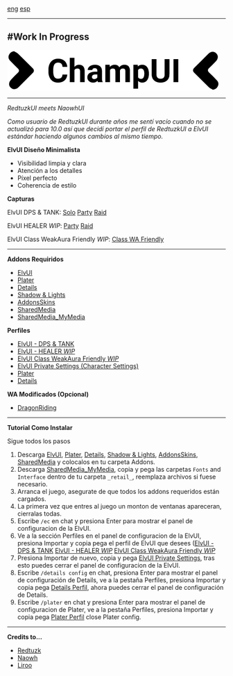 [eng](https://github.com/HectorMarcos/ChampUI/blob/master/readme.md) [esp](https://github.com/HectorMarcos/ChampUI/blob/master/readme_es.md)

---

## #**Work In Progress**

![logo](screens/logo_alt.png?raw=true "logo")

---

_RedtuzkUI meets NaowhUI_

_Como usuario de RedtuzkUI durante años me sentí vacío cuando no se actualizó para 10.0 así que decidí portar el perfil de RedtuzkUI a ElvUI estándar haciendo algunos cambios al mismo tiempo._

**ElvUI Diseño Minimalista**

-   Visibilidad limpia y clara
-   Atención a los detalles
-   Píxel perfecto
-   Coherencia de estilo

**Capturas**

ElvUI DPS & TANK: [Solo](screens/ChampUI_Solo.jpg?raw=true) [Party](screens/ChampUI_Party.jpg?raw=true) [Raid](screens/ChampUI_Raid.jpg?raw=true)

ElvUI HEALER _WIP_: [Party](screens/ChampUI_Party.jpg?raw=true) [Raid](screens/ChampUI_Raid.jpg?raw=true)

ElvUI Class WeakAura Friendly _WIP_: [Class WA Friendly](screens/ChampUI_ClassWA.jpg?raw=true)

---

**Addons Requiridos**

-   [ElvUI](https://www.tukui.org/download.php?ui=elvui)
-   [Plater](https://www.curseforge.com/wow/addons/plater-nameplates)
-   [Details](https://www.curseforge.com/wow/addons/details)
-   [Shadow & Lights](https://www.curseforge.com/wow/addons/elvui-shadow-light)
-   [AddonsSkins](https://www.curseforge.com/wow/addons/addonskins)
-   [SharedMedia](https://www.curseforge.com/wow/addons/sharedmedia)
-   [SharedMedia_MyMedia](https://downgit.github.io/#/home?url=https://github.com/HectorMarcos/ChampUI/tree/master/_retail_)

**Perfiles**

-   [ElvUI - DPS & TANK](https://github.com/HectorMarcos/ChampUI/blob/master/profiles/elvui_dps_tank.txt?raw=true)
-   [ElvUI - HEALER _WIP_](https://github.com/HectorMarcos/ChampUI/blob/master/profiles/elvui_healer.txt?raw=true)
-   [ElvUI Class WeakAura Friendly _WIP_](https://github.com/HectorMarcos/ChampUI/blob/master/profiles/elvui_middle_wa.txt?raw=true)
-   [ElvUI Private Settings (Character Settings)](https://github.com/HectorMarcos/ChampUI/blob/master/profiles/elvui_private.txt?raw=true)
-   [Plater](https://github.com/HectorMarcos/ChampUI/blob/master/profiles/plater.txt?raw=true)
-   [Details](https://github.com/HectorMarcos/ChampUI/blob/master/profiles/details.txt?raw=true)

**WA Modificados (Opcional)**

-   [DragonRiding](https://github.com/HectorMarcos/ChampUI/blob/master/wa/dragonriding.txt?raw=true)

---

**Tutorial Como Instalar**

Sigue todos los pasos

1. Descarga [ElvUI](https://www.tukui.org/download.php?ui=elvui), [Plater](https://www.curseforge.com/wow/addons/plater-nameplates), [Details](https://www.curseforge.com/wow/addons/details), [Shadow & Lights](https://www.curseforge.com/wow/addons/elvui-shadow-light), [AddonsSkins](https://www.curseforge.com/wow/addons/addonskins), [SharedMedia](https://www.curseforge.com/wow/addons/sharedmedia) y colocalos en tu carpeta Addons.
2. Descarga [SharedMedia_MyMedia](https://downgit.github.io/#/home?url=https://github.com/HectorMarcos/ChampUI/tree/master/_retail_), copia y pega las carpetas `Fonts` and `Interface` dentro de tu carpeta `_retail_`, reemplaza archivos si fuese necesario.
3. Arranca el juego, asegurate de que todos los addons requeridos están cargados.
4. La primera vez que entres al juego un monton de ventanas apareceran, cierralas todas.
5. Escribe `/ec` en chat y presiona Enter para mostrar el panel de configuracion de la ElvUI.
6. Ve a la sección Perfiles en el panel de configuracion de la ElvUI, presiona Importar y copia pega el perfil de ElvUI que desees ([ElvUI - DPS & TANK](https://github.com/HectorMarcos/ChampUI/blob/master/profiles/elvui_dps_tank.txt?raw=true) [ElvUI - HEALER _WIP_](https://github.com/HectorMarcos/ChampUI/blob/master/profiles/elvui_healer.txt?raw=true) [ElvUI Class WeakAura Friendly _WIP_](https://github.com/HectorMarcos/ChampUI/blob/master/profiles/elvui_middle_wa.txt?raw=true)
7. Presiona Importar de nuevo, copia y pega [ElvUI Private Settings](https://github.com/HectorMarcos/ChampUI/blob/master/profiles/elvui_private.txt?raw=true), tras esto puedes cerrar el panel de configuracion de la ElvUI.
8. Escribe `/details config` en chat, presiona Enter para mostrar el panel de configuración de Details, ve a la pestaña Perfiles, presiona Importar y copia pega [Details Perfil](https://github.com/HectorMarcos/ChampUI/blob/master/profiles/details.txt?raw=true), ahora puedes cerrar el panel de configuración de Details.
9. Escribe `/plater` en chat y presiona Enter para mostrar el panel de configuracion de Plater, ve a la pestaña Perfiles, presiona Importar y copia pega [Plater Perfil](https://github.com/HectorMarcos/ChampUI/blob/master/profiles/plater.txt?raw=true) close Plater config.

---

**Credits to...**

-   [Redtuzk](https://twitter.com/redtuzk)
-   [Naowh](https://twitter.com/Naowhxd)
-   [Liroo](https://wago.io/nFopWlIoQ)
